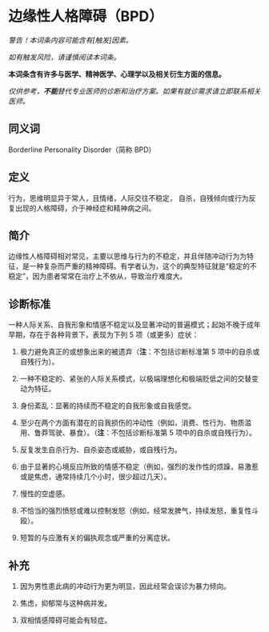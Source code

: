 # 边缘性人格障碍（BPD）

**警告！本词条内容可能含有*[触发]*因素。**

_如有触发风险，请谨慎阅读本词条。_

**本词条含有许多与医学、精神医学、心理学以及相关衍生方面的信息。**

_仅供参考，**不能**替代专业医师的诊断和治疗方案。如果有就诊需求请立即联系相关医师。_

## 同义词

Borderline Personality Disorder（简称 BPD）

## 定义

行为，思维明显异于常人，且情绪，人际交往不稳定， 自杀，自残倾向或行为反复出现的人格障碍，介于神经症和精神病之间。

## 简介

边缘性人格障碍相对常见，主要以思维与行为的不稳定，并且伴随冲动行为为特征，是一种复杂而严重的精神障碍。有学者认为，这个的典型特征就是“稳定的不稳定”，因为患者常常在治疗上不依从，导致治疗难度大。

## 诊断标准

一种人际关系、自我形象和情感不稳定以及显著冲动的普遍模式；起始不晚于成年早期，存在于各种背景下，表现为下列 5 项（或更多）症状：

1. 极力避免真正的或想象出来的被遗弃（**注**：不包括诊断标准第 5 项中的自杀或自残行为）。

2. 一种不稳定的、紧张的人际关系模式，以极端理想化和极端贬低之间的交替变动为特征。

3. 身份紊乱：显著的持续而不稳定的自我形象或自我感觉。

4. 至少在两个方面有潜在的自我损伤的冲动性（例如，消费、性行为、物质滥用、鲁莽驾驶、暴食）。（**注**：不包括诊断标准第 5 项中的自杀或自残行为）。

5. 反复发生自杀行为、自杀姿态或威胁，或自残行为。

6. 由于显著的心境反应所致的情感不稳定（例如，强烈的发作性的烦躁，易激惹或是焦虑，通常持续几个小时，很少超过几天）。

7. 慢性的空虚感。

8. 不恰当的强烈愤怒或难以控制发怒（例如，经常发脾气，持续发怒，重复性斗殴）。

9. 短暂的与应激有关的偏执观念或严重的分离症状。

## 补充

1. 因为男性患此病的冲动行为更为明显，因此经常会误诊为暴力倾向。

2. 焦虑，抑郁常与这种病并发。

3. 双相情感障碍可能会有轻症。
